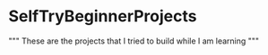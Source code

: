 # SelfTryBeginnerProjects

""" These are the projects that I tried to build while I am learning """
